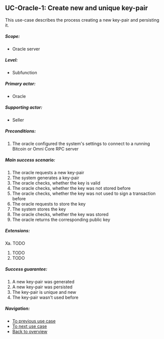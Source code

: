 UC-Oracle-1: Create new and unique key-pair
-------------------------------------------

  This use-case describes the process creating a new key-pair and
  persisting it.

##### Scope:

- Oracle server

##### Level:

- Subfunction

##### Primary actor:

- Oracle

##### Supporting actor:

- Seller

##### Preconditions:

  1. The oracle configured the system's settings to connect to a running Bitcoin or Omni Core RPC server

##### Main success scenario:

  1. The oracle requests a new key-pair
  2. The system generates a key-pair
  3. The oracle checks, whether the key is valid
  4. The oracle checks, whether the key was not stored before
  5. The oracle checks, whether the key was not used to sign a transaction before
  6. The oracle requests to store the key
  7. The system stores the key
  8. The oracle checks, whether the key was stored
  9. The oracle returns the corresponding public key

##### Extensions:

Xa. TODO

  1. TODO
  2. TODO

##### Success guarantee:

  1. A new key-pair was generated
  2. A new key-pair was persisted
  3. The key-pair is unique and new
  4. The key-pair wasn't used before

##### Navigation:

- [To previous use case](XXXXXXXX.md)
- [To next use case](XXXXXXXX.md)
- [Back to overview](README.md)
